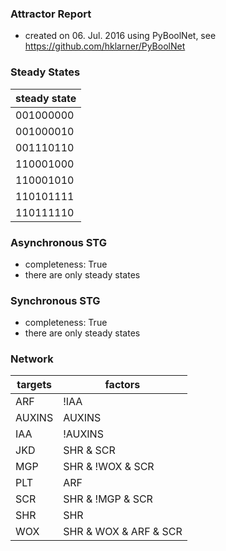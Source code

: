 

### Attractor Report
 * created on 06. Jul. 2016 using PyBoolNet, see https://github.com/hklarner/PyBoolNet

### Steady States
| steady state |
| ------------ | 
| 001000000    |
| 001000010    |
| 001110110    |
| 110001000    |
| 110001010    |
| 110101111    |
| 110111110    |

### Asynchronous STG
 * completeness: True
 * there are only steady states

### Synchronous STG
 * completeness: True
 * there are only steady states

### Network
| targets | factors                                        |
| ------- | ---------------------------------------------- |
| ARF     | !IAA                                           |
| AUXINS  | AUXINS                                         |
| IAA     | !AUXINS                                        |
| JKD     | SHR & SCR                                      |
| MGP     | SHR & !WOX & SCR                               |
| PLT     | ARF                                            |
| SCR     | SHR & !MGP & SCR | JKD & SHR & SCR             |
| SHR     | SHR                                            |
| WOX     | SHR & WOX & ARF & SCR | SHR & !MGP & ARF & SCR |

